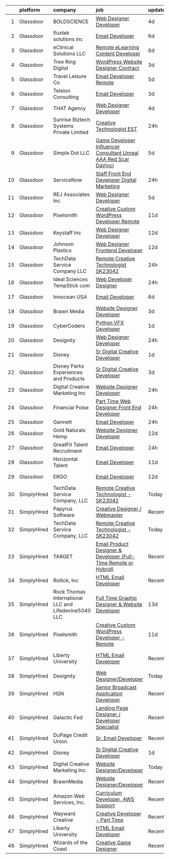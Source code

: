 

|    | platform    | company                                              | job                                                                                                                                                                                                                                                                                                                                                                                                                                                                                                                                                                                                                                                                                                                                                                                                                                                                                                                                                                                                                                                                                                                                                                                                                                                                                                                                                           | update_time   | location                  |
|---:|:------------|:-----------------------------------------------------|:--------------------------------------------------------------------------------------------------------------------------------------------------------------------------------------------------------------------------------------------------------------------------------------------------------------------------------------------------------------------------------------------------------------------------------------------------------------------------------------------------------------------------------------------------------------------------------------------------------------------------------------------------------------------------------------------------------------------------------------------------------------------------------------------------------------------------------------------------------------------------------------------------------------------------------------------------------------------------------------------------------------------------------------------------------------------------------------------------------------------------------------------------------------------------------------------------------------------------------------------------------------------------------------------------------------------------------------------------------------|:--------------|:--------------------------|
|  1 | Glassdoor   | BOLDSCIENCE                                          | [Web Designer Developer](https://www.glassdoor.com/partner/jobListing.htm?pos=120&ao=1136043&s=58&guid=00000181f12b74ad91ef81612bae86a4&src=GD_JOB_AD&t=SR&vt=w&ea=1&cs=1_38f5f762&cb=1657608566436&jobListingId=1007990262833&jrtk=3-0-1g7oimtbjkhrj801-1g7oimtbtg2r3800-9b582723f68ecd53-)                                                                                                                                                                                                                                                                                                                                                                                                                                                                                                                                                                                                                                                                                                                                                                                                                                                                                                                                                                                                                                                                  | 4d            | Remote                    |
|  2 | Glassdoor   | fluxtek solutions inc                                | [Email Developer](https://www.glassdoor.com/partner/jobListing.htm?pos=119&ao=1136043&s=58&guid=00000181f12b74ad91ef81612bae86a4&src=GD_JOB_AD&t=SR&vt=w&ea=1&cs=1_6ebcee45&cb=1657608566436&jobListingId=1007984862555&jrtk=3-0-1g7oimtbjkhrj801-1g7oimtbtg2r3800-1c6e3ef8f3a17f53-)                                                                                                                                                                                                                                                                                                                                                                                                                                                                                                                                                                                                                                                                                                                                                                                                                                                                                                                                                                                                                                                                         | 6d            | Remote                    |
|  3 | Glassdoor   | eClinical Solutions  LLC                             | [Remote eLearning Content Developer](https://www.glassdoor.com/partner/jobListing.htm?pos=122&ao=1136043&s=58&guid=00000181f12b74ad91ef81612bae86a4&src=GD_JOB_AD&t=SR&vt=w&ea=1&cs=1_4e888d46&cb=1657608566436&jobListingId=1007986170902&jrtk=3-0-1g7oimtbjkhrj801-1g7oimtbtg2r3800-2f50e8f542cac46f-)                                                                                                                                                                                                                                                                                                                                                                                                                                                                                                                                                                                                                                                                                                                                                                                                                                                                                                                                                                                                                                                      | 6d            | Mansfield, MA             |
|  4 | Glassdoor   | Tree Ring Digital                                    | [WordPress Website Designer  Contract ](https://www.glassdoor.com/partner/jobListing.htm?pos=124&ao=1136043&s=58&guid=00000181f12b74ad91ef81612bae86a4&src=GD_JOB_AD&t=SR&vt=w&ea=1&cs=1_cb67ce04&cb=1657608566436&jobListingId=1007993303108&jrtk=3-0-1g7oimtbjkhrj801-1g7oimtbtg2r3800-ee5a9c7628462801-)                                                                                                                                                                                                                                                                                                                                                                                                                                                                                                                                                                                                                                                                                                                                                                                                                                                                                                                                                                                                                                                   | 3d            | Remote                    |
|  5 | Glassdoor   | Travel   Leisure Co                                  | [Email Developer   Remote  ](https://www.glassdoor.com/partner/jobListing.htm?pos=118&ao=1136043&s=58&guid=00000181f12b74ad91ef81612bae86a4&src=GD_JOB_AD&t=SR&vt=w&cs=1_92786d06&cb=1657608566436&jobListingId=1007987719084&jrtk=3-0-1g7oimtbjkhrj801-1g7oimtbtg2r3800-df45235fbaa2db25-)                                                                                                                                                                                                                                                                                                                                                                                                                                                                                                                                                                                                                                                                                                                                                                                                                                                                                                                                                                                                                                                                   | 5d            | Orlando, FL               |
|  6 | Glassdoor   | Teleion Consulting                                   | [Email Developer](https://www.glassdoor.com/partner/jobListing.htm?pos=127&ao=1136043&s=58&guid=00000181f12b74ad91ef81612bae86a4&src=GD_JOB_AD&t=SR&vt=w&cs=1_caf71f7a&cb=1657608566436&jobListingId=1007993410201&jrtk=3-0-1g7oimtbjkhrj801-1g7oimtbtg2r3800-f79fce18421b1974-)                                                                                                                                                                                                                                                                                                                                                                                                                                                                                                                                                                                                                                                                                                                                                                                                                                                                                                                                                                                                                                                                              | 3d            | Seattle, WA               |
|  7 | Glassdoor   | THAT Agency                                          | [Web Designer Developer](https://www.glassdoor.com/partner/jobListing.htm?pos=106&ao=1110586&s=58&guid=00000181f12b74ad91ef81612bae86a4&src=GD_JOB_AD&t=SR&vt=w&ea=1&cs=1_0cf4eeed&cb=1657608566434&jobListingId=1007990020797&cpc=8CDBB1EC89CF7160&jrtk=3-0-1g7oimtbjkhrj801-1g7oimtbtg2r3800-0c50c41ba30ab75e--6NYlbfkN0CNPXhQHeQmpFLG1zbnVry6FDwS6k36Zx3mOturxRE7VTwd-PHBCgegvK6MSUCpLPNO5VeDiSWy4Jg_X4vF36py9cvxKfHCa3YoYBIzWKw3WHI5I-J9NyizVTVDg5tcklXjn-A-4m5usbuY75GunOoLcnQEC6itfPuGb4uBUW9zcmWdS5i-3rDgLi_VQXhNEa_MQXFG-CwwwBNpO755MG6-oTxVvuTxr3RBp4H2YP6HkKjVpbXix2fgmZ78q986ViRb8n2cMtFcjelyF5WVznvE2o-bCzDaDEswjP6XCPdHR2xLKE3omq4DXa8tYQyFcZW3JcoWhSR7FCnNuJU3rTGMPSJGio5jMIFfKhznJVNMqtkBejSC3qOoKDkR-pnliqzkBQtw13HzyhbGFij2sOaa5cElMUwaV70lMXERp-yr8xc5eLkPFvFXP1VYAVFwT-IBUcGIZbVjmaFDji-EBQP-RR6r_UZQuCpRV4BDC0q0Zrt2l6L4TQOHo0Dy4hWYvEY%3D)                                                                                                                                                                                                                                                                                                                                                                                                                                                                                               | 4d            | West Palm Beach, FL       |
|  8 | Glassdoor   | Sunrise Biztech Systems Private Limited              | [Creative Technologist EST](https://www.glassdoor.com/partner/jobListing.htm?pos=103&ao=1110586&s=58&guid=00000181f12b74ad91ef81612bae86a4&src=GD_JOB_AD&t=SR&vt=w&ea=1&cs=1_dc3d46cc&cb=1657608566433&jobListingId=1007998001893&cpc=76BDADE3D6D9A820&jrtk=3-0-1g7oimtbjkhrj801-1g7oimtbtg2r3800-79b96319dcde7234--6NYlbfkN0CB5V9pKc9dSiWkDOidb3xEy-kN2PCpaZveSm6yQI6kq-7KBZtckO1rVmn7ljZ2wfIyU0GkdEuaXgSfzgpWZjfONDlAXQT4yGs6KpOUUKTorK1EuKk9NLi_sGeH-GFBJNp7NzYHGeuy2IBAaM1jQCLlLOrvFfEv74K3uyNgIaI_vLHbmh0yE9t44LygoqsGljG1xdp46bd9f_xpV5mJ0FvC-GQLTuM1ld5NEC8RmkQIMoLBuBYDRh8Q4XU5f60yyBUoIbZq0AKiwlnFZlM3hJsOvoZ6utvZIv7dezrx_sCMhzGOkye7n8YvSd34agMskQBbfm2h87omcGs-LQqz1doIsRfFM6I1hORRM3ncpxVy60vHQWG7Nt7Ik6-s2GBdu3YqX0NVaNf2hbz-homVz9IyGpq57vv02tKq9cNnFHuZvfkJ5cFpXpS377w5Ug1x5J5Rsx5Xq6rJ3cZPi3WsOAhfWFqzsrZt9nMmdNzxXSUhh5RpGOv-UgI3kd1Tr1QBF4rvB2uJ8CsyXg%3D%3D)                                                                                                                                                                                                                                                                                                                                                                                                                                                                              | 24h           | Remote                    |
|  9 | Glassdoor   | Simple Dot LLC                                       | [Game Developer Influencer   Consultant  Unreal  AAA  Red Scar  DaVinci ](https://www.glassdoor.com/partner/jobListing.htm?pos=107&ao=1110586&s=58&guid=00000181f12b74ad91ef81612bae86a4&src=GD_JOB_AD&t=SR&vt=w&ea=1&cs=1_69503a78&cb=1657608566434&jobListingId=1007988169468&cpc=75B6770C194DCF89&jrtk=3-0-1g7oimtbjkhrj801-1g7oimtbtg2r3800-ea5796f865d45b2b--6NYlbfkN0BkSfjZlGN18gGtpPg_86ZemVYx4Wh63Xcamy2Q7-7wZ-kin33G1bwa6GZPxrqSHHz--SXSexNnOl5TpH3iKffomPqSxWywkMvBVfj8_1dHgt1X1sxFsX2CQ3Yp8jeLenVdGl8MCLpVwCP3CBbXsZinkrMGelfkvibICkQIKwvALSEFv-9xIQvqZ2ahKLy97ikFwVJ-VCF4ZKsjlPQSjBHnCzdBj0ykh9fX_B7Ah-K3cQIhjZgZtnzQzct5JtU7lFQVQt53RibiHFyHvtBLK3vTs8LUnk6SEeJRhfs2AbrNgYKIBWYVJupRK4ajGhta_HTy94ta_4Ccf12zvzzldV4DD5S93yKQzqp0p4DM0E_cnpdzXDwcPZCrQUJhKfJ-h6gwSXbXt3Q_Egs27Gh0evcB8IeBAbd97gFVNlhrlbEeRdq9zc3-4meZieZmIIpFDUjF5hmldAU-VMTgknt2fQqwUIUS_LaxBscSp52RROjy0NpAx5yXkA5EaPKibNAtooHCY6hFmD-Diq7PUgfrb9mZL8E8lGnu1OxcJ7sC9P4tvbVFdYIUvvZN)                                                                                                                                                                                                                                                                                                                                                                                            | 5d            | Remote                    |
| 10 | Glassdoor   | ServiceNow                                           | [Staff Front End Developer  Digital Marketing](https://www.glassdoor.com/partner/jobListing.htm?pos=121&ao=1136043&s=58&guid=00000181f12b74ad91ef81612bae86a4&src=GD_JOB_AD&t=SR&vt=w&cs=1_fa043cbd&cb=1657608566436&jobListingId=1007998745708&jrtk=3-0-1g7oimtbjkhrj801-1g7oimtbtg2r3800-57ff975c92f37266-)                                                                                                                                                                                                                                                                                                                                                                                                                                                                                                                                                                                                                                                                                                                                                                                                                                                                                                                                                                                                                                                 | 24h           | Santa Clara, CA           |
| 11 | Glassdoor   | REJ   Associates  Inc                                | [Web Designer Developer](https://www.glassdoor.com/partner/jobListing.htm?pos=102&ao=1110586&s=58&guid=00000181f12b74ad91ef81612bae86a4&src=GD_JOB_AD&t=SR&vt=w&ea=1&cs=1_926fc0c9&cb=1657608566433&jobListingId=1007988000128&cpc=B5F6D74B4EF69A07&jrtk=3-0-1g7oimtbjkhrj801-1g7oimtbtg2r3800-052e4508faa82851--6NYlbfkN0AF_bfm7gzr-f4HtFIOaurJ6VoJjpjfwwjpbPTStdJTja__rm5RFnvmIqP4IgP5Pe_UU-mMrW9psE_3WYuQ8Ej17TjZ_ZnA4Ef1kqQtaP5Yhw0aYQ7OXMBUsZ5R6ikwFO_ZxKqfT8jnjqHckvi7M8tWk6QVmuJpZbrDpHBnb4jmRTPIj_Jz4SB2KbS2xASwIWeZ0_BBdUmhd6KHUtjtokqQfz1fY8YpmHwty8egpwMrH1FvvGPIbnATVncrbwcHnBcqtikFINGmP-hrrn9GkzzljWYDASVEE_hu2M14Gy_zENuySwavJP4ydPMVTDQRQimypJw9y7KMZh_0qL9uK7AH94udi-pnAfvXZ3-Z7hYeDyM0dQoeR8mVMeRGQdTjzG854TUaeJOXyiFdAuYEmnt_8MhkTgLwcssjlpolahqHRA0cy795nvFjN-_tkCAT7kpAPeSIhZRB9LThgSE6BhDPx2YG3Gf5mfTHl4CK_5JAO0zDip7pAM1QnGlKCbxnG7U%3D)                                                                                                                                                                                                                                                                                                                                                                                                                                                                                               | 5d            | Fort Meade, MD            |
| 12 | Glassdoor   | Pixelsmith                                           | [Creative Custom WordPress Developer   Remote](https://www.glassdoor.com/partner/jobListing.htm?pos=114&ao=1136043&s=58&guid=00000181f12b74ad91ef81612bae86a4&src=GD_JOB_AD&t=SR&vt=w&ea=1&cs=1_47cb6a92&cb=1657608566435&jobListingId=1007973883449&jrtk=3-0-1g7oimtbjkhrj801-1g7oimtbtg2r3800-9ace6d2b283665ed-)                                                                                                                                                                                                                                                                                                                                                                                                                                                                                                                                                                                                                                                                                                                                                                                                                                                                                                                                                                                                                                            | 11d           | Remote                    |
| 13 | Glassdoor   | Keystaff  Inc                                        | [Web Designer Developer](https://www.glassdoor.com/partner/jobListing.htm?pos=112&ao=1110586&s=58&guid=00000181f12b74ad91ef81612bae86a4&src=GD_JOB_AD&t=SR&vt=w&ea=1&cs=1_e530d020&cb=1657608566435&jobListingId=1007970550150&cpc=56C4EA4A1A191A49&jrtk=3-0-1g7oimtbjkhrj801-1g7oimtbtg2r3800-6ea883df56a60318--6NYlbfkN0CHgS_wzlMcrvkFSTxOeOhCaeJoE1AOAz6J2tb2UKLBi5qrou3ur_Aur7w2iabos9Zw4ksro9B77gkeFFfNLaGcrMam0SLA7d-J0bQCr2Bh1vTgcjT9DoLMwD6cIQ7F59aCovPcs-BGxGMtJUlgR9kBwTYSgt1_UzXYOJkzocPpI_5WIb05ZvbaKV83zPoSgPv4UgfrSGqwVn-DSDg6HurpLfPc5sr5O9NR_YVJhfh_h0gByFMxeH5LVV_y2YmBVB7kMZiycB-rNJ8hYy8LsMkZvopdjU1YWU4sCjsTpYfhYG1K31Bcq_o_UfURH76AiMj1MvlqJ3prBjs6vFtZWwqBdgkP36uG_otVfP5rstylnVoExNuSdL8z3R8lACHitTE0wjAAe7OKALd4a9vGZuuEVdNOA4NVo-AMqnAMX34HmvnHkTqIjOVpZgemq_gB0pyGpjeEh3weEnrPfprLKjXntsjE4-2Dh2lJXDHAPoaBAFNb0O9MsS6g2IEwpb6BMTj9C7dz79mW5Q%3D%3D)                                                                                                                                                                                                                                                                                                                                                                                                                                                                                 | 12d           | Jupiter, FL               |
| 14 | Glassdoor   | Johnson Plastics                                     | [Web Designer   Frontend Developer](https://www.glassdoor.com/partner/jobListing.htm?pos=105&ao=1110586&s=58&guid=00000181f12b74ad91ef81612bae86a4&src=GD_JOB_AD&t=SR&vt=w&ea=1&cs=1_95fa51f7&cb=1657608566433&jobListingId=1007970619173&cpc=FF950A86FEA5DF54&jrtk=3-0-1g7oimtbjkhrj801-1g7oimtbtg2r3800-b1669279b77a73d6--6NYlbfkN0BxpP53ILL8GulLJ_NWfVzecCnjI9RptcsvEJd8wgfIdMiCYrY8isFU6RNoQGAHIrZ490JuHdakdZ_XywMj5RyFhNQz2bDuds8_vE3jlgaCeVADWE2EzENuT3Kl1f4FL1TQwScdVYosErEnXPL4g_bLYiv827fyt4FGLCROePbMPwRu51BILGX3N6gMFFmhYv9kjQ09jAG7P_n1xu1hmDWL6wQj5wPwXjebKgHI5A7JLI0hes7K8FLWNInpzKoCpfMmvNPCXDAI6A2WyETOzJSAgkyTF9zrhloOcPZ5Fd7obzL3YjnxssEjsm3i5ccIOCmgg2VWPwEnUAlLomgrYhTf1kVhIy_UjtIDm49eninYH1Zz8fCl7EdfJCvi4uMoAWS6nxZRfK4OajGakyopYaellEq6STN-NrtTU9iEviwYAPtoPSD7Azu0T9HGLVhH3pC0HJGHmQb2JXR3Yf95oF7eEKXDrkBl-9y4v0IFD71Uvo4bTbhD4-svl9rmz-Y7hnr9BqVOgo1jyYnjGTNw5XSd)                                                                                                                                                                                                                                                                                                                                                                                                                                                                  | 12d           | Findlay, OH               |
| 15 | Glassdoor   | TechData Service Company  LLC                        | [Remote Creative Technologist   SK23042](https://www.glassdoor.com/partner/jobListing.htm?pos=101&ao=1110586&s=58&guid=00000181f12b74ad91ef81612bae86a4&src=GD_JOB_AD&t=SR&vt=w&ea=1&cs=1_6e80fdd7&cb=1657608566433&jobListingId=1007998032596&cpc=BA15C3E50D27FFE8&jrtk=3-0-1g7oimtbjkhrj801-1g7oimtbtg2r3800-f9fd7f91f3b4481d--6NYlbfkN0BEhglf0MxXwZyGZJTqBpNnulBGde-Qc7wV3jmkCMUf0PswglgUlXVu9VzF7HqG1x78HJv8awBODvUNoKf_wxIcMRJRo9wwnEjZY0YsNWqR4VAIlsgGXKOsCBzR3ZnTjGg8tUBnCycDezUNdrmrwNJ34mnqe6U6p95eZlmZsCADzrOay-KHJJDijU6fzr-XUtCcl2zzpES1BvOuk0RMBl09k6Z9dwuxvsWyzzSi2IxuQ-2BBHpKtHnY0ejZWjV98CpOcSu__6HnAHa7mKOO4LgaszJ-KLImFadx2EOOcNN-vcFhomTPBGt_jzMt-DZNvVu7fy0-0Ly8ILVk8ise1HZs4vqCQo7P-7nAlSC-RO2AsUcqNtgAHT2JfugwgFiU9QVONVhs4Jxd_LnGSF8yMUAlxxbCjiSyaemkhzmmLwGtNjgT_st0vsQ6an3xa8Mtvmu5eQoydcyplR3ZY1IahX0p8ITPwitT3cdRJ60sVnEHNfzCzNainb3EcO-OS1bpfwsSGTeyE2zUYg%3D%3D)                                                                                                                                                                                                                                                                                                                                                                                                                                                                 | 24h           | Remote                    |
| 16 | Glassdoor   | Ideal Sciences  TempStick com                        | [Web Developer Designer](https://www.glassdoor.com/partner/jobListing.htm?pos=109&ao=1110586&s=58&guid=00000181f12b74ad91ef81612bae86a4&src=GD_JOB_AD&t=SR&vt=w&ea=1&cs=1_b87a6b7b&cb=1657608566435&jobListingId=1007998462749&cpc=C3517E2410EFB392&jrtk=3-0-1g7oimtbjkhrj801-1g7oimtbtg2r3800-0992c1ed5cbee973--6NYlbfkN0AuAjYKnBHsdkcMxrD7ZJITXxV72vImVt5xOyKRJQecNHkeJhImC_lTcqBpEQXS79OHG8Ta7aoaGb12piLdB1tQ6L9zMuY3X08iry-xT2tBiZQ3EqFm2HsXXN97-048AHCRi_SPgKJH3KgoNRNbE8AdhHZCI9o3OvRP8rAF4KuQzGDCNJ8JAqDMIIkYKT5v90f0yLij3Oxcr1cKmOual6mGuuDKKvStLLiGS_WEkCsmwsvAC2yaMV-DppVSL4ITrm_TmSP2SU8QpPtW0Z28hN-5A3eLRY9USRws8n2WWPFFW8Ai226D0WZzLiWZ0l12uWmZwa0nBWsL0VXfAZcbKbG8_PRrNRilbb-zv8q1Lk2bnEkBynqfycWNo_c0WxHKuJqqlWxDKVlQVuVhNDA4_DWm-LlF2bgoqudUEqJaX-hKtKO5isqniVwmqRQ7XQQzSrlM0VICkrjEdkJg-dNYCwqGseyHqY6SBYfjJy31FTWHYV_SDzWmR0E-ItVGDbcDmUw%3D)                                                                                                                                                                                                                                                                                                                                                                                                                                                                                               | 24h           | Bountiful, UT             |
| 17 | Glassdoor   | Innocean USA                                         | [Email Developer](https://www.glassdoor.com/partner/jobListing.htm?pos=130&ao=1136043&s=58&guid=00000181f12b74ad91ef81612bae86a4&src=GD_JOB_AD&t=SR&vt=w&cs=1_c20e848e&cb=1657608566437&jobListingId=1007985528522&jrtk=3-0-1g7oimtbjkhrj801-1g7oimtbtg2r3800-a8e58316c5ae074e-)                                                                                                                                                                                                                                                                                                                                                                                                                                                                                                                                                                                                                                                                                                                                                                                                                                                                                                                                                                                                                                                                              | 6d            | Huntington Beach, CA      |
| 18 | Glassdoor   | Brawn Media                                          | [Website Designer Developer](https://www.glassdoor.com/partner/jobListing.htm?pos=126&ao=1136043&s=58&guid=00000181f12b74ad91ef81612bae86a4&src=GD_JOB_AD&t=SR&vt=w&cs=1_5f1b97e7&cb=1657608566436&jobListingId=1007993195383&jrtk=3-0-1g7oimtbjkhrj801-1g7oimtbtg2r3800-a28a6c2fdd846bbd-)                                                                                                                                                                                                                                                                                                                                                                                                                                                                                                                                                                                                                                                                                                                                                                                                                                                                                                                                                                                                                                                                   | 3d            | Albany, NY                |
| 19 | Glassdoor   | CyberCoders                                          | [Python VFX Developer](https://www.glassdoor.com/partner/jobListing.htm?pos=113&ao=1110586&s=58&guid=00000181f12b74ad91ef81612bae86a4&src=GD_JOB_AD&t=SR&vt=w&ea=1&cs=1_cf1a58c9&cb=1657608566435&jobListingId=1007995314665&cpc=6FC5BA77C9A4CD78&jrtk=3-0-1g7oimtbjkhrj801-1g7oimtbtg2r3800-74ec4de82af3ac9f--6NYlbfkN0CpFJQzrgRR8WqXWK1qKKEqALWJw739KlKqr2H-MSI4eoBlI4EFrmor2FYZMP3muM3BIApJ1Z86uBlyCvVELcqV80wnyZ18qjudG7sYNHE3nlF8w_lzoyJAXO6pYnMWCRBuqwzl20Bc80xWTTKAokKJozcJz9BZzNDFaDacsQNYfbZxWc_QjetlPvjbZgdTEFKtOyhRbixgmFuG32V9lhICSsrx1RO_IWl0RzpvOOfEhQbWIK9ExV3ZOq_ou8Si-Yc1L5I6eeADsBlPbm0g7YVbfltjl0tzoM9JGniX6-swg2840OP6VenAZn3Opu5jl8Yr7MRXGQBz-o8xM_383YsSXO9KWboB5rKDc9fWJ7NNYWiDWFlr1RpI6npYp_ALE-uTpqJgbgFSmUienB9PaEn63e9fwCyb6AUItaPp7TQPSQDYLFlzmmbtUk0HbYN3bdVke7LagySKPJHMOpVpfvVxAiewhEdiKEeK-H5DSxtaN9QiW473oI-9kGqGgVw3XwgtXESyR1sKECin6hMO8tz8tjnD4Y6KuVBZq65nYt3zsjZN_HmYUrHuPjduuUeb1CaGBoLTmnyTM45Rnkwj4Ju1gPErbn33aq_fjOYYuXHgv4qckql8zn81XNN3ah6rAl6HuGlhaPASllCEr5ZYkQQQY1-Hq7cr76aJPQMXJsmctQt3LQrzuO1He8GXwfXveLHJc3-FiK8SnwukEjp3TQnfFWJDcfNWQkJJomX_--KTwbvfnpQpf-SSshm4hNDFG4PdnZohxmP4mXsijxLSjwtHPzZ0Ccrcb_plpvF2bewOzw2jgBl-JtznngVLpyeew8dsAfSY3_Yt-t79yewwh-IkL_cfK7SFvds8I4xgVrgzptyVVyyaLDIHPWOZQ1Cn8fun3wd7SdrNog2EQIuIv2QxmTz7sSdkGythGHHSGlhizvlO05sZZ7RPrCtmc50OYAdxKN8S8Ei8M16rdgrU6Wwthk95TxJabK8%3D) | 1d            | Burbank, CA               |
| 20 | Glassdoor   | Designity                                            | [Web Designer Developer](https://www.glassdoor.com/partner/jobListing.htm?pos=115&ao=1136043&s=58&guid=00000181f12b74ad91ef81612bae86a4&src=GD_JOB_AD&t=SR&vt=w&ea=1&cs=1_9c6b19ab&cb=1657608566435&jobListingId=1007998466809&jrtk=3-0-1g7oimtbjkhrj801-1g7oimtbtg2r3800-fc6ec18e8a88a8bc-)                                                                                                                                                                                                                                                                                                                                                                                                                                                                                                                                                                                                                                                                                                                                                                                                                                                                                                                                                                                                                                                                  | 24h           | Remote                    |
| 21 | Glassdoor   | Disney                                               | [Sr Digital Creative Developer](https://www.glassdoor.com/partner/jobListing.htm?pos=111&ao=1110586&s=58&guid=00000181f12b74ad91ef81612bae86a4&src=GD_JOB_AD&t=SR&vt=w&cs=1_c0f30ef5&cb=1657608566435&jobListingId=1007995810686&cpc=2CAED5C921A5F994&jrtk=3-0-1g7oimtbjkhrj801-1g7oimtbtg2r3800-83ddbb9cd2b5b422--6NYlbfkN0DAFTyt7pbDCC2JPO79CSdi1dIb81yjczP5qsKcZIxgiRd1qisRd4re16D_VG3-wzUWs9OwoP3tNN4oYApUHG7NENYlulAqpdJJkGwsxaLf20ho3sGcSmqxFo1FT9Wa9vguKC9EgKgIkz_K6L0hQ9rxgDRJRrF7ST3V_uKg1A094ZofxFuTFZ1jmCTUaeHasygNRyIWUsDzn1DLHgG03Rmz8Redl71ptwU-FHroWJaK8KfzJf7BDc-zujbvSczizwt_oX5DwfzKxGhKU2s3c-zZR7vucvFNzulzSXxaV-7wRA2Cf5aEqyhYLFg6BPS_uir_IQy22Q7qGFflXhtlVvwrixiVtkbsLvitI8AqTb9c8EZ01ibX6ySGIo6C-ihMq3YJmjmxyJ6AouaHgE3yQLz3AF2e-g-BrjlnpJFTKzIOsCIAAQbqV2vPYcS3SccTD5QWTM9DobqsVw%3D%3D)                                                                                                                                                                                                                                                                                                                                                                                                                                                                                                                                               | 1d            | Atlanta, GA               |
| 22 | Glassdoor   | Disney Parks  Experiences and Products               | [Sr Digital Creative Developer](https://www.glassdoor.com/partner/jobListing.htm?pos=125&ao=1136043&s=58&guid=00000181f12b74ad91ef81612bae86a4&src=GD_JOB_AD&t=SR&vt=w&cs=1_4211e016&cb=1657608566436&jobListingId=1007992753408&jrtk=3-0-1g7oimtbjkhrj801-1g7oimtbtg2r3800-f33f72b6fa5925bd-)                                                                                                                                                                                                                                                                                                                                                                                                                                                                                                                                                                                                                                                                                                                                                                                                                                                                                                                                                                                                                                                                | 3d            | Celebration, FL           |
| 23 | Glassdoor   | Digital Creative Marketing Inc                       | [Website Designer Developer](https://www.glassdoor.com/partner/jobListing.htm?pos=116&ao=1136043&s=58&guid=00000181f12b74ad91ef81612bae86a4&src=GD_JOB_AD&t=SR&vt=w&ea=1&cs=1_249e7a4c&cb=1657608566436&jobListingId=1007998811577&jrtk=3-0-1g7oimtbjkhrj801-1g7oimtbtg2r3800-0b70659d2191e1a0-)                                                                                                                                                                                                                                                                                                                                                                                                                                                                                                                                                                                                                                                                                                                                                                                                                                                                                                                                                                                                                                                              | 24h           | Remote                    |
| 24 | Glassdoor   | Financial Poise                                      | [Part Time Web Designer Front End Developer](https://www.glassdoor.com/partner/jobListing.htm?pos=117&ao=1136043&s=58&guid=00000181f12b74ad91ef81612bae86a4&src=GD_JOB_AD&t=SR&vt=w&ea=1&cs=1_6d287819&cb=1657608566436&jobListingId=1007998641498&jrtk=3-0-1g7oimtbjkhrj801-1g7oimtbtg2r3800-d45f915ba0420bf3-)                                                                                                                                                                                                                                                                                                                                                                                                                                                                                                                                                                                                                                                                                                                                                                                                                                                                                                                                                                                                                                              | 24h           | Remote                    |
| 25 | Glassdoor   | Gannett                                              | [Email Developer](https://www.glassdoor.com/partner/jobListing.htm?pos=123&ao=1136043&s=58&guid=00000181f12b74ad91ef81612bae86a4&src=GD_JOB_AD&t=SR&vt=w&cs=1_a8a4bf45&cb=1657608566436&jobListingId=1007997773544&jrtk=3-0-1g7oimtbjkhrj801-1g7oimtbtg2r3800-36b6ad4d7b9d2215-)                                                                                                                                                                                                                                                                                                                                                                                                                                                                                                                                                                                                                                                                                                                                                                                                                                                                                                                                                                                                                                                                              | 24h           | Remote                    |
| 26 | Glassdoor   | Gold Naturals Hemp                                   | [Website Designer Developer](https://www.glassdoor.com/partner/jobListing.htm?pos=128&ao=1136043&s=58&guid=00000181f12b74ad91ef81612bae86a4&src=GD_JOB_AD&t=SR&vt=w&ea=1&cs=1_e956ec36&cb=1657608566436&jobListingId=1007970947546&jrtk=3-0-1g7oimtbjkhrj801-1g7oimtbtg2r3800-d1b3ad55563907bc-)                                                                                                                                                                                                                                                                                                                                                                                                                                                                                                                                                                                                                                                                                                                                                                                                                                                                                                                                                                                                                                                              | 12d           | Provo, UT                 |
| 27 | Glassdoor   | GreatFit Talent Recruitment                          | [Email Developer](https://www.glassdoor.com/partner/jobListing.htm?pos=104&ao=1110586&s=58&guid=00000181f12b74ad91ef81612bae86a4&src=GD_JOB_AD&t=SR&vt=w&ea=1&cs=1_709192a6&cb=1657608566433&jobListingId=1007998498308&cpc=280AB1FAEDD8D536&jrtk=3-0-1g7oimtbjkhrj801-1g7oimtbtg2r3800-ad2c5ca1dd37697b--6NYlbfkN0DJWqqm2hrBU3XjDdG3C1Q8in-D3XVnB4gjQejlnViqOmUV0DO1tLRBZI6XVCEqss_L9HfgSceAzh39AI0pDJvlNH5NBsnBIi0VL3pRiH67g1UUKXLAHeWVQuQJEa6L_ygi8OPcXMJYrMzMbrJFB8s4sB4jy2c7UL72n80Hu8ZZT1-9CUr3dGd7GOg_6Zuc2DJ2GQ4HXn1gPfxcUqXG-onQknchxDk4YXhLOkwyWY7hOH_lptB4dEJWNZCI2Px9K1U8l0_7MWVrkn_JzThkYPu3G83uT-i8SyufcVduwF34po4qlRRTnpo-lg2Ky1X5-md_Rn2hIL5r2RAxiKMBb-rcnkAuWz-2QfMJ-5P05ghzqUuGsPZi4u8CAOGiGfQ7qtkHjR1_UlHhiytKMm0K_f1fd7UKSjaRdx8HuD0NXOg4yBg1-f2P4ZkikCqzZwWDlZ2JEpY5QOlajouUDvqrdoqHKjCaWMVGFZNnO7Es_9JjzC8AbFOU77_tjgwWGjZNqlp9sUUhF0PbTQ%3D%3D)                                                                                                                                                                                                                                                                                                                                                                                                                                                                                        | 24h           | Remote                    |
| 28 | Glassdoor   | Horizontal Talent                                    | [Email Developer](https://www.glassdoor.com/partner/jobListing.htm?pos=110&ao=1110586&s=58&guid=00000181f12b74ad91ef81612bae86a4&src=GD_JOB_AD&t=SR&vt=w&cs=1_586e58a0&cb=1657608566434&jobListingId=1007972439446&cpc=292036AD7E8A5303&jrtk=3-0-1g7oimtbjkhrj801-1g7oimtbtg2r3800-8bcd3a433f5275e3--6NYlbfkN0DVLD0NwOQENOe9ZSCJLsOt28qZmO4545ePKxrhyheH8quYXvZ38a0yFLKpQDQrT0zXuiJzZndoXX2II2_og38Lk_OGggvSO9R5cDa1XuaYS8ly2njUPG9dFgDQJr5HUj8vCQSGUF5a6AaxPQDYwFjR-qZvbW5-LdVq1YJdEij0zGrFx_oneOoQHLqJwixs-rwJV8F4qgoWIqjS592ck1iirnQoptdYfOIXaLYa5H4t3hTd9FkPC5gjjDq0ahsBJGo7e7vYF12hfRtVK-C6t6Wt6Y8SiOJKNhi-8u0HjJPGzO3mX0jnIQnqDtzDuG3lqq4WZwMaJEzisQ6f80izZL4RIY_KlPwFhpmb4UtxzaaUJeoI-_XZD7kU1eNGdtoLHLwjVd4Am6uZ7u4zbk_000rylPqkmCd0_sY77wnOwbt4dmoJLd0KhmMBgDvJxS1a_I1km4e-hG5U1zv6ytQJOkpx-KGQCBmav7g0LiQmVkuITiH6bAKHbDxuAkxKThuIzRLjmVjKJ_7UdCUdTuF_dnZZA7ZJyBiCaLdZMerl9LGpYG6UOibzmYV2rDFgcwnixaz5NHqL62dRgkM0G5lzqVbsZuvwfBGBa5rADqxhGtzbww8ngiLjGbQ8-jR_HRvXWa8Cusg4G7DTQNszWatw9OuY1Ju5cEz4NfEUvhGVyjwxLLbKGwcBecPqzsIs42ZjKpDOkHRB0VZUmkUlQZKmcQJ6U_rITfHMvABio_NVb6jpZk8X38V8PxsOT5DIq2Ivm0L-xcmHKuxfVeOVHPX4-Sw0pmLHfLI4EMFzYuinRl__ysPmmSY2CVcNyzP96sBihaXqQPWnqEzdERs39BxeC2WqzhISW8Yt5xz7a9xpWFudxGl5ciUwlrktmws08pUQhJjIXgtHsRLT0JbccmYsVEja0fOY-3uw0NxEim6JrCqLxbc_fKLxUz1DI59O5Gx5hWU%3D)                                           | 11d           | Medina, MN                |
| 29 | Glassdoor   | ERGO                                                 | [Email Developer](https://www.glassdoor.com/partner/jobListing.htm?pos=129&ao=1136043&s=58&guid=00000181f12b74ad91ef81612bae86a4&src=GD_JOB_AD&t=SR&vt=w&ea=1&cs=1_ee2c8c91&cb=1657608566436&jobListingId=1007970599977&jrtk=3-0-1g7oimtbjkhrj801-1g7oimtbtg2r3800-ed26c7ceaf90e9e2-)                                                                                                                                                                                                                                                                                                                                                                                                                                                                                                                                                                                                                                                                                                                                                                                                                                                                                                                                                                                                                                                                         | 12d           | New York, NY              |
| 30 | SimplyHired | TechData Service Company, LLC                        | [Remote Creative Technologist - SK23042](https://www.simplyhired.com/job/9YmR5JAmd48BxsuPTT2aZ92o0yZbndERxSO6avmn78ZGhew5qSbKAg?q=creative+developer)                                                                                                                                                                                                                                                                                                                                                                                                                                                                                                                                                                                                                                                                                                                                                                                                                                                                                                                                                                                                                                                                                                                                                                                                         | Today         | Remote                    |
| 31 | SimplyHired | Papyrus Software                                     | [Creative Designer / Webmaster](https://www.simplyhired.com/job/epn4EeMXxxXbEsItJoBsygWYpPUXjML_NGzAIezAShrcXbzU548hFA?q=creative+developer)                                                                                                                                                                                                                                                                                                                                                                                                                                                                                                                                                                                                                                                                                                                                                                                                                                                                                                                                                                                                                                                                                                                                                                                                                  | Recently      | Southlake, TX             |
| 32 | SimplyHired | TechData Service Company, LLC                        | [Remote Creative Technologist - SK23042](https://www.simplyhired.com/job/9YmR5JAmd48BxsuPTT2aZ92o0yZbndERxSO6avmn78ZGhew5qSbKAg?q=creative+developer)                                                                                                                                                                                                                                                                                                                                                                                                                                                                                                                                                                                                                                                                                                                                                                                                                                                                                                                                                                                                                                                                                                                                                                                                         | Today         | Remote                    |
| 33 | SimplyHired | TARGET                                               | [Email Product Designer & Developer (Full-Time Remote or Hybrid)](https://www.simplyhired.com/job/ck66o6XmBNf0qi6-sQ2PAFWx8AHpTrpIaRilIQJFRdEMo_NF_6Gw-w?q=creative+developer)                                                                                                                                                                                                                                                                                                                                                                                                                                                                                                                                                                                                                                                                                                                                                                                                                                                                                                                                                                                                                                                                                                                                                                                | Recently      | Minneapolis, MN           |
| 34 | SimplyHired | Rollick, Inc                                         | [HTML Email Developer](https://www.simplyhired.com/job/XOBvr-FPlcbrKDU6fwn7cySQFiXUBT59WK26gB6UhBDl1ROl_YjQ4g?q=creative+developer)                                                                                                                                                                                                                                                                                                                                                                                                                                                                                                                                                                                                                                                                                                                                                                                                                                                                                                                                                                                                                                                                                                                                                                                                                           | Recently      | Remote                    |
| 35 | SimplyHired | Rock Thomas International LLC and Lifedevine5040 LLC | [Full Time Graphic Designer & Website Developer](https://www.simplyhired.com/job/Vb3fDQ7-qsZn7_2XacWsaomusZQ-m7PW2-kDmu9m99nclW5rEX1XWA?q=creative+developer)                                                                                                                                                                                                                                                                                                                                                                                                                                                                                                                                                                                                                                                                                                                                                                                                                                                                                                                                                                                                                                                                                                                                                                                                 | 13d           | Phoenix, AZ               |
| 36 | SimplyHired | Pixelsmith                                           | [Creative Custom WordPress Developer - Remote](https://www.simplyhired.com/job/CSMe5ZOiD_hcyiyf1R0d0crfmboeiyB266PClwOQXhmqnPgx6T0RvA?q=creative+developer)                                                                                                                                                                                                                                                                                                                                                                                                                                                                                                                                                                                                                                                                                                                                                                                                                                                                                                                                                                                                                                                                                                                                                                                                   | 11d           | Remote                    |
| 37 | SimplyHired | Liberty University                                   | [HTML Email Developer](https://www.simplyhired.com/job/R6gH1EVOx4wfbx43QNwgJgGuvrI1X_On-441185M5T73ZhY4Xa9KYQ?q=creative+developer)                                                                                                                                                                                                                                                                                                                                                                                                                                                                                                                                                                                                                                                                                                                                                                                                                                                                                                                                                                                                                                                                                                                                                                                                                           | Recently      | Lynchburg, VA +1 location |
| 38 | SimplyHired | Designity                                            | [Web Designer/Developer](https://www.simplyhired.com/job/PCpvObSG_h9Lw8TC9zmcMIUbiPrU7Y7ezck5QkgAlX9DJPKn1epmVg?q=creative+developer)                                                                                                                                                                                                                                                                                                                                                                                                                                                                                                                                                                                                                                                                                                                                                                                                                                                                                                                                                                                                                                                                                                                                                                                                                         | Today         | Remote                    |
| 39 | SimplyHired | HSN                                                  | [Senior Broadcast Application Developer](https://www.simplyhired.com/job/l5Iont4S6BsiyCZ7wcL0mjV7SCryH52Fi524bwGJ3Wwd1j8D_8Om8Q?q=creative+developer)                                                                                                                                                                                                                                                                                                                                                                                                                                                                                                                                                                                                                                                                                                                                                                                                                                                                                                                                                                                                                                                                                                                                                                                                         | Recently      | Saint Petersburg, FL      |
| 40 | SimplyHired | Galactic Fed                                         | [Landing Page Designer / Developer Specialist](https://www.simplyhired.com/job/SxpXe-KvDk7LkuSiRKUivpfS4inI_OeLZUC3pFqxq5cB6C9YqgXU6w?q=creative+developer)                                                                                                                                                                                                                                                                                                                                                                                                                                                                                                                                                                                                                                                                                                                                                                                                                                                                                                                                                                                                                                                                                                                                                                                                   | Recently      | Remote                    |
| 41 | SimplyHired | DuPage Credit Union                                  | [Sr. Email Developer](https://www.simplyhired.com/job/VQB_-j2IM7V485_z4QnCFliDc7WIOXbSXNgq6VgDcobV_bst2WQT5g?q=creative+developer)                                                                                                                                                                                                                                                                                                                                                                                                                                                                                                                                                                                                                                                                                                                                                                                                                                                                                                                                                                                                                                                                                                                                                                                                                            | Recently      | Naperville, IL            |
| 42 | SimplyHired | Disney                                               | [Sr Digital Creative Developer](https://www.simplyhired.com/job/bI-JLBtvT19CPXiiElv8K0RIRVIdo5e-NWtObUIOjh6Sv6rL2KChoQ?q=creative+developer)                                                                                                                                                                                                                                                                                                                                                                                                                                                                                                                                                                                                                                                                                                                                                                                                                                                                                                                                                                                                                                                                                                                                                                                                                  | 1d            | Dallas, TX                |
| 43 | SimplyHired | Digital Creative Marketing Inc.                      | [Website Designer/Developer](https://www.simplyhired.com/job/mwzCQiafs14m6cQbDwZzfwF-FTXvluq1WFCikNRmcLcFPDrRpgHdCA?q=creative+developer)                                                                                                                                                                                                                                                                                                                                                                                                                                                                                                                                                                                                                                                                                                                                                                                                                                                                                                                                                                                                                                                                                                                                                                                                                     | Today         | Remote                    |
| 44 | SimplyHired | BrawnMedia                                           | [Website Designer/Developer](https://www.simplyhired.com/job/78BxKl1R6BpfuVu8Kpk-1cxMOjiHDgxQMPxrbQ5J7eWU9PbYxXCHNA?q=creative+developer)                                                                                                                                                                                                                                                                                                                                                                                                                                                                                                                                                                                                                                                                                                                                                                                                                                                                                                                                                                                                                                                                                                                                                                                                                     | Recently      | Albany, NY                |
| 45 | SimplyHired | Amazon Web Services, Inc.                            | [Curriculum Developer, AWS Support](https://www.simplyhired.com/job/HK8u_W1s0Qj0XDr9nNnkhPX9sMTG6alrgg3-o7yRflu5mLBMl-pugg?q=creative+developer)                                                                                                                                                                                                                                                                                                                                                                                                                                                                                                                                                                                                                                                                                                                                                                                                                                                                                                                                                                                                                                                                                                                                                                                                              | Recently      | Remote +1 location        |
| 46 | SimplyHired | Wayward Creative                                     | [Creative Developer - Part Time](https://www.simplyhired.com/job/q3vrO9Z4pUIh14VjHVVllHF_ysh9GzkcpvNoMHlALIW8clhPPytz-Q?q=creative+developer)                                                                                                                                                                                                                                                                                                                                                                                                                                                                                                                                                                                                                                                                                                                                                                                                                                                                                                                                                                                                                                                                                                                                                                                                                 | Recently      | Remote                    |
| 47 | SimplyHired | Liberty University                                   | [HTML Email Developer](https://www.simplyhired.com/job/eiuqa-nYZj4HuvTLRRJ7baHagOVr6te1yaP0tpWemQUOxM68dGFAMQ?q=creative+developer)                                                                                                                                                                                                                                                                                                                                                                                                                                                                                                                                                                                                                                                                                                                                                                                                                                                                                                                                                                                                                                                                                                                                                                                                                           | Recently      | Remote                    |
| 48 | SimplyHired | Wizards of the Coast                                 | [Creative Game Designer](https://www.simplyhired.com/job/3U5NPAcld9zZ3VOc-NItCD-NzNvgqaZqPjmcmGZRZsaeN5WygOP2eA?q=creative+developer)                                                                                                                                                                                                                                                                                                                                                                                                                                                                                                                                                                                                                                                                                                                                                                                                                                                                                                                                                                                                                                                                                                                                                                                                                         | Recently      | Renton, WA                |